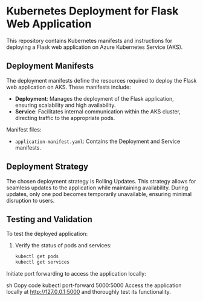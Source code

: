 
# Kubernetes Deployment for Flask Web Application

This repository contains Kubernetes manifests and instructions for deploying a Flask web application on Azure Kubernetes Service (AKS).

## Deployment Manifests

The deployment manifests define the resources required to deploy the Flask web application on AKS. These manifests include:

- **Deployment**: Manages the deployment of the Flask application, ensuring scalability and high availability.
- **Service**: Facilitates internal communication within the AKS cluster, directing traffic to the appropriate pods.

Manifest files:
- `application-manifest.yaml`: Contains the Deployment and Service manifests.

## Deployment Strategy

The chosen deployment strategy is Rolling Updates. This strategy allows for seamless updates to the application while maintaining availability. During updates, only one pod becomes temporarily unavailable, ensuring minimal disruption to users.

## Testing and Validation

To test the deployed application:

1. Verify the status of pods and services:
   ```sh
   kubectl get pods
   kubectl get services
Initiate port forwarding to access the application locally:

sh
Copy code
kubectl port-forward <pod-name> 5000:5000
Access the application locally at http://127.0.0.1:5000 and thoroughly test its functionality.